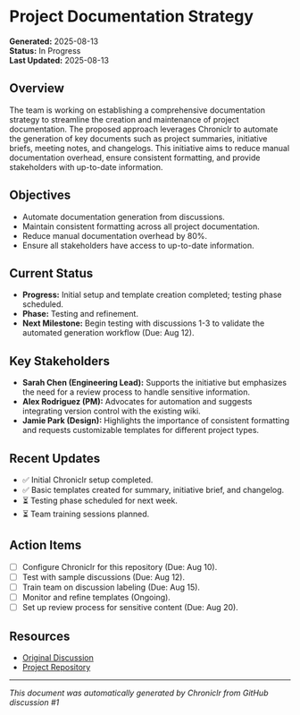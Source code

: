 # Project Documentation Strategy

**Generated:** 2025-08-13  
**Status:** In Progress  
**Last Updated:** 2025-08-13  

## Overview

The team is working on establishing a comprehensive documentation strategy to streamline the creation and maintenance of project documentation. The proposed approach leverages Chroniclr to automate the generation of key documents such as project summaries, initiative briefs, meeting notes, and changelogs. This initiative aims to reduce manual documentation overhead, ensure consistent formatting, and provide stakeholders with up-to-date information.

## Objectives

- Automate documentation generation from discussions.
- Maintain consistent formatting across all project documentation.
- Reduce manual documentation overhead by 80%.
- Ensure all stakeholders have access to up-to-date information.

## Current Status

- **Progress:** Initial setup and template creation completed; testing phase scheduled.  
- **Phase:** Testing and refinement.  
- **Next Milestone:** Begin testing with discussions 1-3 to validate the automated generation workflow (Due: Aug 12).

## Key Stakeholders

- **Sarah Chen (Engineering Lead):** Supports the initiative but emphasizes the need for a review process to handle sensitive information.  
- **Alex Rodriguez (PM):** Advocates for automation and suggests integrating version control with the existing wiki.  
- **Jamie Park (Design):** Highlights the importance of consistent formatting and requests customizable templates for different project types.

## Recent Updates

- ✅ Initial Chroniclr setup completed.  
- ✅ Basic templates created for summary, initiative brief, and changelog.  
- ⏳ Testing phase scheduled for next week.  
- ⏳ Team training sessions planned.  

## Action Items

- [ ] Configure Chroniclr for this repository (Due: Aug 10).  
- [ ] Test with sample discussions (Due: Aug 12).  
- [ ] Train team on discussion labeling (Due: Aug 15).  
- [ ] Monitor and refine templates (Ongoing).  
- [ ] Set up review process for sensitive content (Due: Aug 20).  

## Resources

- [Original Discussion](#)  
- [Project Repository](#)  

---

_This document was automatically generated by Chroniclr from GitHub discussion #1_